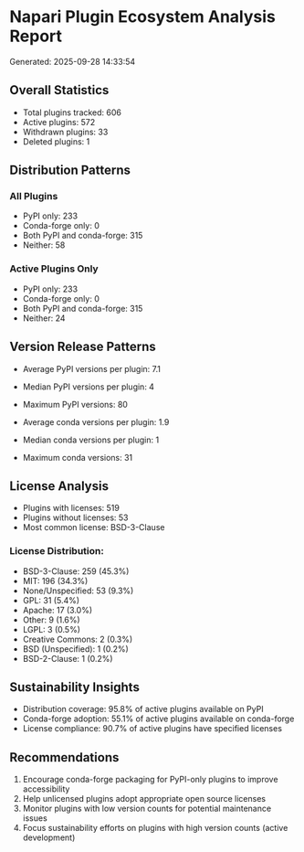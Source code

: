 
# Napari Plugin Ecosystem Analysis Report
Generated: 2025-09-28 14:33:54

## Overall Statistics
- Total plugins tracked: 606
- Active plugins: 572
- Withdrawn plugins: 33
- Deleted plugins: 1

## Distribution Patterns
### All Plugins
- PyPI only: 233
- Conda-forge only: 0
- Both PyPI and conda-forge: 315
- Neither: 58

### Active Plugins Only
- PyPI only: 233
- Conda-forge only: 0
- Both PyPI and conda-forge: 315
- Neither: 24

## Version Release Patterns
- Average PyPI versions per plugin: 7.1
- Median PyPI versions per plugin: 4
- Maximum PyPI versions: 80

- Average conda versions per plugin: 1.9
- Median conda versions per plugin: 1
- Maximum conda versions: 31

## License Analysis
- Plugins with licenses: 519
- Plugins without licenses: 53
- Most common license: BSD-3-Clause

### License Distribution:
- BSD-3-Clause: 259 (45.3%)
- MIT: 196 (34.3%)
- None/Unspecified: 53 (9.3%)
- GPL: 31 (5.4%)
- Apache: 17 (3.0%)
- Other: 9 (1.6%)
- LGPL: 3 (0.5%)
- Creative Commons: 2 (0.3%)
- BSD (Unspecified): 1 (0.2%)
- BSD-2-Clause: 1 (0.2%)


## Sustainability Insights
- Distribution coverage: 95.8% of active plugins available on PyPI
- Conda-forge adoption: 55.1% of active plugins available on conda-forge
- License compliance: 90.7% of active plugins have specified licenses

## Recommendations
1. Encourage conda-forge packaging for PyPI-only plugins to improve accessibility
2. Help unlicensed plugins adopt appropriate open source licenses
3. Monitor plugins with low version counts for potential maintenance issues
4. Focus sustainability efforts on plugins with high version counts (active development)

